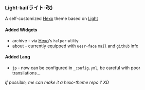 ### Light-kai(ライト-改)

A self-customized [Hexo] theme based on [Light]


#### Added Widgets

* archive - via [Hexo]'s `helper` utility
* about - currently equipped with `uesr-face` `mail` and `github` info

#### Added Lang

* `jp` - now can be configured in `_config.yml`, be careful with poor transilations...

_if possible, me can make it a hexo-theme repo ? XD_

[Hexo]: http://zespia.tw/hexo
[Light]: https://github.com/tommy351/hexo-theme-light
